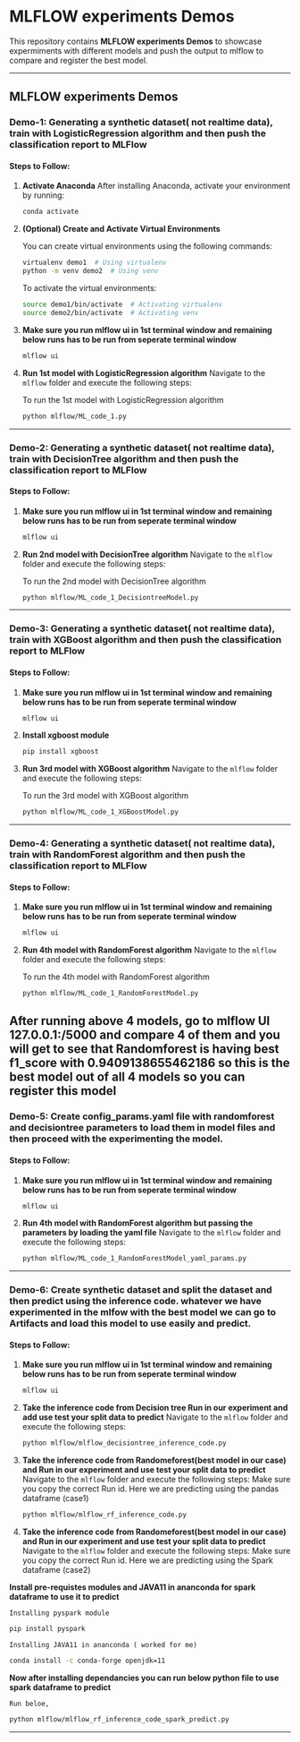 # MLFLOW experiments Demos

This repository contains **MLFLOW experiments Demos** to showcase expermiments with different models and push the output to mlflow to compare and register the best model.

---

## MLFLOW experiments Demos

### Demo-1: Generating a synthetic dataset( not realtime data), train with LogisticRegression algorithm and then push the classification report to MLFlow

#### Steps to Follow:

1. **Activate Anaconda**
   After installing Anaconda, activate your environment by running:
   
   ```bash
   conda activate
   ```

2. **(Optional) Create and Activate Virtual Environments**
   
   You can create virtual environments using the following commands:
   
   ```bash
   virtualenv demo1  # Using virtualenv
   python -m venv demo2  # Using venv
   ```

   To activate the virtual environments:
   
   ```bash
   source demo1/bin/activate  # Activating virtualenv
   source demo2/bin/activate  # Activating venv
   ```
3. **Make sure you run mlflow ui in 1st terminal window and remaining below runs has to be run from seperate terminal window**

   ```bash
   mlflow ui 
   ```

4. **Run 1st model with LogisticRegression algorithm**
   Navigate to the `mlflow` folder and execute the following steps:
   
   To run the 1st model with LogisticRegression algorithm

   ```bash
   python mlflow/ML_code_1.py
   ```
---

### Demo-2: Generating a synthetic dataset( not realtime data), train with DecisionTree algorithm and then push the classification report to MLFlow

#### Steps to Follow:

1. **Make sure you run mlflow ui in 1st terminal window and remaining below runs has to be run from seperate terminal window**

   ```bash
   mlflow ui 
   ```

2. **Run 2nd model with DecisionTree algorithm**
   Navigate to the `mlflow` folder and execute the following steps:
   
   To run the 2nd model with DecisionTree algorithm

   ```bash
   python mlflow/ML_code_1_DecisiontreeModel.py
   ```
---

### Demo-3: Generating a synthetic dataset( not realtime data), train with XGBoost algorithm and then push the classification report to MLFlow

#### Steps to Follow:

1. **Make sure you run mlflow ui in 1st terminal window and remaining below runs has to be run from seperate terminal window**

   ```bash
   mlflow ui 
   ```
2. **Install xgboost module**

   ```bash
   pip install xgboost
   ```

3. **Run 3rd model with XGBoost algorithm**
   Navigate to the `mlflow` folder and execute the following steps:
   
   To run the 3rd model with XGBoost algorithm

   ```bash
   python mlflow/ML_code_1_XGBoostModel.py
   ```
---

### Demo-4: Generating a synthetic dataset( not realtime data), train with RandomForest algorithm and then push the classification report to MLFlow

#### Steps to Follow:

1. **Make sure you run mlflow ui in 1st terminal window and remaining below runs has to be run from seperate terminal window**

   ```bash
   mlflow ui 
   ```

2. **Run 4th model with RandomForest algorithm**
   Navigate to the `mlflow` folder and execute the following steps:
   
   To run the 4th model with RandomForest algorithm

   ```bash
   python mlflow/ML_code_1_RandomForestModel.py
   ```

**After running above 4 models, go to mlflow UI 127.0.0.1:/5000 and compare 4 of them and you will get to see that Randomforest is having best f1_score with 0.9409138655462186 so this is the best model out of all 4 models so you can register this model**
---

### Demo-5: Create config_params.yaml file with randomforest and decisiontree parameters to load them in model files and then proceed with the experimenting the model.

#### Steps to Follow:

1. **Make sure you run mlflow ui in 1st terminal window and remaining below runs has to be run from seperate terminal window**

   ```bash
   mlflow ui 
   ```

2. **Run 4th model with RandomForest algorithm but passing the parameters by loading the yaml file**
   Navigate to the `mlflow` folder and execute the following steps:

   ```bash
   python mlflow/ML_code_1_RandomForestModel_yaml_params.py
   ```


---

### Demo-6: Create synthetic dataset and split the dataset and then predict using the inference code. whatever we have experimented in the mlfow with the best model we can go to Artifacts and load this model to use easily and predict.

#### Steps to Follow:

1. **Make sure you run mlflow ui in 1st terminal window and remaining below runs has to be run from seperate terminal window**

   ```bash
   mlflow ui 
   ```

2. **Take the inference code from Decision tree Run in our experiment and add use test your split data to predict**
   Navigate to the `mlflow` folder and execute the following steps:

   ```bash
   python mlflow/mlflow_decisiontree_inference_code.py
   ```

3. **Take the inference code from Randomeforest(best model in our case) and Run in our experiment and use test your split data to predict**
   Navigate to the `mlflow` folder and execute the following steps:
   Make sure you copy the correct Run id.
   Here we are predicting using the pandas dataframe (case1)

   ```bash
   python mlflow/mlflow_rf_inference_code.py
   ```
4. **Take the inference code from Randomeforest(best model in our case) and Run in our experiment and use test your split data to predict**
   Navigate to the `mlflow` folder and execute the following steps:
   Make sure you copy the correct Run id.
   Here we are predicting using the Spark dataframe (case2)

**Install pre-requistes modules and JAVA11 in ananconda for spark dataframe to use it to predict**

    Installing pyspark module
   ```bash
   pip install pyspark
   ```
    Installing JAVA11 in ananconda ( worked for me)
   ```bash
   conda install -c conda-forge openjdk=11
   ```
**Now after installing dependancies you can run below python file to use spark dataframe to predict**

    Run beloe,
   ```bash
   python mlflow/mlflow_rf_inference_code_spark_predict.py
   ```


---


